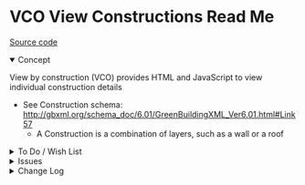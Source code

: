 # VCO View Constructions Read Me

[Source code]( https://github.com/ladybug-tools/spider-gbxml-tools/blob/master/spider-gbxml-viewer/v-0-17-00/js-view-gbxml/vco-view-constructions.js )

<details open >

<summary>Concept</summary>

View by construction (VCO) provides HTML and JavaScript to view individual construction details

* See Construction schema: http://gbxml.org/schema_doc/6.01/GreenBuildingXML_Ver6.01.html#Link57
	* A Construction is a combination of layers, such as a wall or a roof


</details>

<details>

<summary>To Do / Wish List</summary>


</details>

<details>

<summary>Issues</summary>


</details>

<details>

<summary>Change Log</summary>

### 2019-07-20 ~ Theo

VCO 0.17.00-0vco

* R - VCO.js: First commit

### 2019-06-28 ~ Theo

VBC 0.16-01-2vbc

* F - VBC.js: Add select by attributes
* V - VBC.js: Fix input search
* F - First commit of read me

</details>